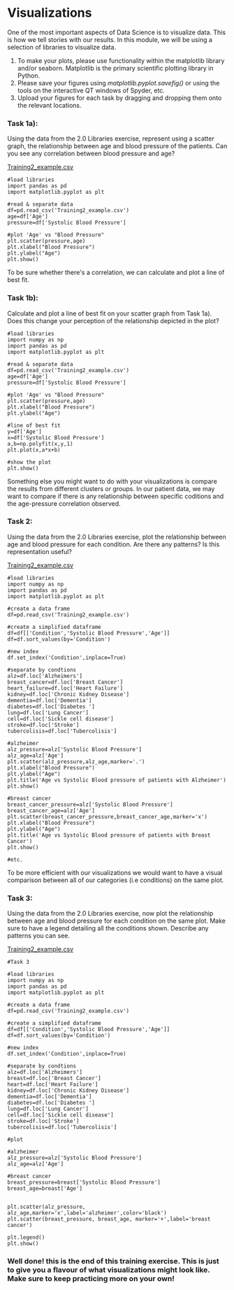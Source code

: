 # Visualizations

One of the most important aspects of Data Science is to visualize data. This is how we tell stories with our results. In this module, we will be using a selection of libraries to visualize data. 

1. To make your plots, please use functionality within the matplotlib library and/or seaborn. Matplotlib is the primary scientific plotting library in Python.
2. Please save your figures using _matplotlib.pyplot.savefig()_ or using the tools on the interactive QT windows of Spyder, etc.
3. Upload your figures for each task by dragging and dropping them onto the relevant locations.

### Task 1a):


Using the data from the 2.0 Libraries exercise, represent using a scatter graph, the relationship between age and blood pressure of the patients. Can you see any correlation between blood pressure and age?

[Training2_example.csv](https://github.com/alepgr/gubmes-hda/blob/main/Training/Training2_example.csv)

```
#load libraries
import pandas as pd
import matplotlib.pyplot as plt

#read & separate data
df=pd.read_csv('Training2_example.csv')
age=df['Age']
pressure=df['Systolic Blood Pressure']

#plot 'Age' vs "Blood Pressure"
plt.scatter(pressure,age)
plt.xlabel("Blood Pressure")
plt.ylabel("Age")
plt.show()
```
To be sure whether there's a correlation, we can calculate and plot a line of best fit.

### Task 1b): 

Calculate and plot a line of best fit on your scatter graph from Task 1a). Does this change your perception of the relationship depicted in the plot?

```
#load libraries
import numpy as np
import pandas as pd
import matplotlib.pyplot as plt

#read & separate data
df=pd.read_csv('Training2_example.csv')
age=df['Age']
pressure=df['Systolic Blood Pressure']

#plot 'Age' vs "Blood Pressure"
plt.scatter(pressure,age)
plt.xlabel("Blood Pressure")
plt.ylabel("Age")

#line of best fit
y=df['Age']
x=df['Systolic Blood Pressure']
a,b=np.polyfit(x,y,1)
plt.plot(x,a*x+b)

#show the plot
plt.show()
```

Something else you might want to do with your visualizations is compare the results from different clusters or groups. In our patient data, we may want to compare if there is any relationship between specific coditions and the age-pressure correlation observed.

### Task 2: 

Using the data from the 2.0 Libraries exercise, plot the relationship between age and blood pressure for each condition. Are there any patterns? Is this representation useful?

[Training2_example.csv](https://github.com/alepgr/gubmes-hda/blob/main/Training/Training2_example.csv)

```
#load libraries
import numpy as np
import pandas as pd
import matplotlib.pyplot as plt

#create a data frame
df=pd.read_csv('Training2_example.csv')

#create a simplified dataframe
df=df[['Condition','Systolic Blood Pressure','Age']]
df=df.sort_values(by='Condition')

#new index 
df.set_index('Condition',inplace=True)

#separate by condtions
alz=df.loc['Alzheimers']
breast_cancer=df.loc['Breast Cancer']
heart_failure=df.loc['Heart Failure']
kidney=df.loc['Chronic Kidney Disease']
dementia=df.loc['Dementia']
diabetes=df.loc['Diabetes ']
lung=df.loc['Lung Cancer']
cell=df.loc['Sickle cell disease']
stroke=df.loc['Stroke']
tubercolisis=df.loc['Tubercolisis']

#alzheimer
alz_pressure=alz['Systolic Blood Pressure']
alz_age=alz['Age']
plt.scatter(alz_pressure,alz_age,marker='.')
plt.xlabel("Blood Pressure")
plt.ylabel("Age")
plt.title('Age vs Systolic Blood pressure of patients with Alzheimer')
plt.show()

#breast cancer
breast_cancer_pressure=alz['Systolic Blood Pressure']
breast_cancer_age=alz['Age']
plt.scatter(breast_cancer_pressure,breast_cancer_age,marker='x')
plt.xlabel("Blood Pressure")
plt.ylabel("Age")
plt.title('Age vs Systolic Blood pressure of patients with Breast Cancer')
plt.show()

#etc.
```

To be more efficient with our visualizations we would want to have a visual comparison between all of our categories (i.e conditions) on the same plot.

### Task 3: 

Using the data from the 2.0 Libraries exercise, now plot the relationship between age and blood pressure for each condition on the same plot. Make sure to have a legend detailing all the conditions shown. Describe any patterns you can see.

[Training2_example.csv](https://github.com/SoFia2401/gubmes-health-data-analytics/files/7404392/Training2_example.csv)

```
#Task 3

#load libraries
import numpy as np
import pandas as pd
import matplotlib.pyplot as plt

#create a data frame
df=pd.read_csv('Training2_example.csv')

#create a simplified dataframe
df=df[['Condition','Systolic Blood Pressure','Age']]
df=df.sort_values(by='Condition')

#new index 
df.set_index('Condition',inplace=True)

#separate by condtions
alz=df.loc['Alzheimers']
breast=df.loc['Breast Cancer']
heart=df.loc['Heart Failure']
kidney=df.loc['Chronic Kidney Disease']
dementia=df.loc['Dementia']
diabetes=df.loc['Diabetes ']
lung=df.loc['Lung Cancer']
cell=df.loc['Sickle cell disease']
stroke=df.loc['Stroke']
tubercolisis=df.loc['Tubercolisis']

#plot

#alzheimer
alz_pressure=alz['Systolic Blood Pressure']
alz_age=alz['Age']

#breast cancer
breast_pressure=breast['Systolic Blood Pressure']
breast_age=breast['Age']


plt.scatter(alz_pressure, alz_age,marker='x',label='alzheimer',color='black')
plt.scatter(breast_pressure, breast_age, marker='+',label='breast cancer')

plt.legend()
plt.show()

```


### Well done! this is the end of this training exercise. This is just to give you a flavour of what visualizations might look like. Make sure to keep practicing more on your own!
